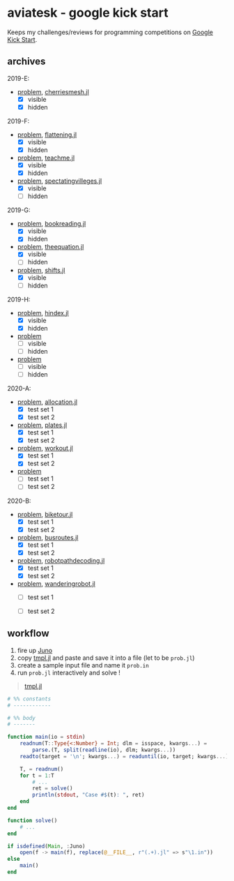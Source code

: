 # aviatesk - google kick start

Keeps my challenges/reviews for programming competitions on [Google Kick Start](https://codingcompetitions.withgoogle.com/kickstart).


## archives

2019-E:
- [problem](https://codingcompetitions.withgoogle.com/kickstart/round/0000000000050edb/0000000000170721), [cherriesmesh.jl](./2019-E/cherriesmesh.jl)
  * [x] visible
  * [x] hidden

2019-F:
- [problem](https://codingcompetitions.withgoogle.com/kickstart/round/0000000000050edc/000000000018666c), [flattening.jl](./2019-F/flattening.jl)
  * [x] visible
  * [x] hidden
- [problem](https://codingcompetitions.withgoogle.com/kickstart/round/0000000000050edc/00000000001864bc), [teachme.jl](./2019-F/teachme.jl)
  * [x] visible
  * [x] hidden
- [problem](https://codingcompetitions.withgoogle.com/kickstart/round/0000000000050edc/000000000018666b), [spectatingvilleges.jl](./2019-F/spectatingvilleges.jl)
  * [x] visible
  * [ ] hidden

2019-G:
- [problem](https://codingcompetitions.withgoogle.com/kickstart/round/0000000000050e02/000000000018fd0d), [bookreading.jl](./2019-G/bookreading.jl)
  * [x] visible
  * [x] hidden
- [problem](https://codingcompetitions.withgoogle.com/kickstart/round/0000000000050e02/000000000018fe36), [theequation.jl](./2019-G/theequation.jl)
  * [x] visible
  * [ ] hidden
- [problem](https://codingcompetitions.withgoogle.com/kickstart/round/0000000000050e02/000000000018fd5e), [shifts.jl](./2019-G/shifts.jl)
  * [x] visible
  * [ ] hidden

2019-H:
- [problem](https://codingcompetitions.withgoogle.com/kickstart/round/0000000000050edd/00000000001a274e), [hindex.jl](./2019-H/hindex.jl)
  * [x] visible
  * [x] hidden
- [problem](https://codingcompetitions.withgoogle.com/kickstart/round/0000000000050edd/00000000001a2835)
  * [ ] visible
  * [ ] hidden
- [problem](https://codingcompetitions.withgoogle.com/kickstart/round/0000000000050edd/00000000001a286d)
  * [ ] visible
  * [ ] hidden

2020-A:
- [problem](https://codingcompetitions.withgoogle.com/kickstart/round/000000000019ffc7/00000000001d3f56), [allocation.jl](./2020-A/allocation.jl)
  * [x] test set 1
  * [x] test set 2
- [problem](https://codingcompetitions.withgoogle.com/kickstart/round/000000000019ffc7/00000000001d40bb), [plates.jl](./2020-A/plates.jl)
  * [x] test set 1
  * [x] test set 2
- [problem](https://codingcompetitions.withgoogle.com/kickstart/round/000000000019ffc7/00000000001d3f5b), [workout.jl](./2020-A/workout.jl)
  * [x] test set 1
  * [x] test set 2
- [problem](https://codingcompetitions.withgoogle.com/kickstart/round/000000000019ffc7/00000000001d3ff3)
  * [ ] test set 1
  * [ ] test set 2

2020-B:
- [problem](https://codingcompetitions.withgoogle.com/kickstart/round/000000000019ffc8/00000000002d82e6), [biketour.jl](./2020-B/biketour.jl)
  * [x] test set 1
  * [x] test set 2
- [problem](https://codingcompetitions.withgoogle.com/kickstart/round/000000000019ffc8/00000000002d83bf), [busroutes.jl](./2020-B/busroutes.jl)
  * [x] test set 1
  * [x] test set 2
- [problem](https://codingcompetitions.withgoogle.com/kickstart/round/000000000019ffc8/00000000002d83dc), [robotpathdecoding.jl](./2020-B/robotpathdecoding.jl)
  * [x] test set 1
  * [x] test set 2
- [problem](https://codingcompetitions.withgoogle.com/kickstart/round/000000000019ffc8/00000000002d8565), [wanderingrobot.jl](./2020-B/wanderingrobot.jl)
  * [ ] test set 1
  * [ ] test set 2


## workflow

1. fire up [Juno](https://junolab.org/)
2. copy [tmpl.jl](./tmpl.jl) and paste and save it into a file (let to be `prob.jl`)
3. create a sample input file and name it `prob.in`
4. run `prob.jl` interactively and solve !

> [tmpl.jl](./tmpl.jl)

```julia
# %% constants
# ------------

# %% body
# -------

function main(io = stdin)
    readnum(T::Type{<:Number} = Int; dlm = isspace, kwargs...) =
        parse.(T, split(readline(io), dlm; kwargs...))
    readto(target = '\n'; kwargs...) = readuntil(io, target; kwargs...)

    T, = readnum()
    for t = 1:T
        # ...
        ret = solve()
        println(stdout, "Case #$(t): ", ret)
    end
end

function solve()
    # ...
end

if isdefined(Main, :Juno)
    open(f -> main(f), replace(@__FILE__, r"(.+).jl" => s"\1.in"))
else
    main()
end
```
